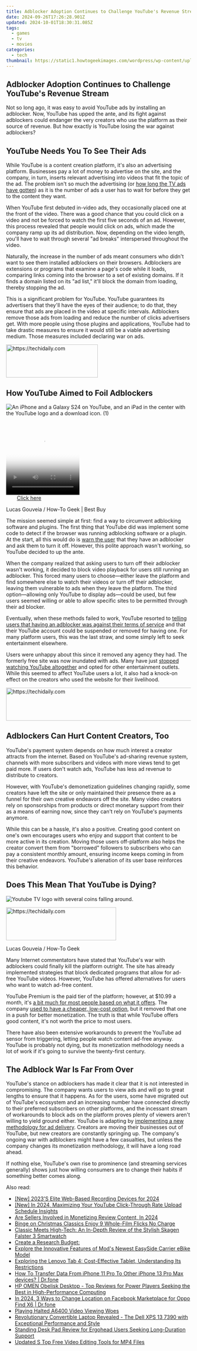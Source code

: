 ```yaml
---
title: Adblocker Adoption Continues to Challenge YouTube's Revenue Stream
date: 2024-09-26T17:26:28.901Z
updated: 2024-10-01T18:30:31.085Z
tags:
  - games
  - tv
  - movies
categories:
  - tech
thumbnail: https://static1.howtogeekimages.com/wordpress/wp-content/uploads/2024/08/an-icon-of-a-warrior-with-a-sword-coming-out-of-an-ad-block-fighting-against-the-youtube-logo-which-has-several-cracks-1.jpg
---
```


## Adblocker Adoption Continues to Challenge YouTube's Revenue Stream

Not so long ago, it was easy to avoid YouTube ads by installing an adblocker. Now, YouTube has upped the ante, and its fight against adblockers could endanger the very creators who use the platform as their source of revenue. But how exactly is YouTube losing the war against adblockers?

##  YouTube Needs You To See Their Ads

 While YouTube is a content creation platform, it's also an advertising platform. Businesses pay a lot of money to advertise on the site, and the company, in turn, inserts relevant advertising into videos that fit the topic of the ad. The problem isn't so much the advertising (or [how long the TV ads have gotten](https://youtube-videos.techidaily.com/swift-switcheroo-rearranging-yt-lists-in-a-minute/)) as it is the number of ads a user has to wait for before they get to the content they want.

 When YouTube first debuted in-video ads, they occasionally placed one at the front of the video. There was a good chance that you could click on a video and not be forced to watch the first five seconds of an ad. However, this process revealed that people would click on ads, which made the company ramp up its ad distribution. Now, depending on the video length, you'll have to wait through several "ad breaks" interspersed throughout the video.

 Naturally, the increase in the number of ads meant consumers who didn't want to see them installed adblockers on their browsers. Adblockers are extensions or programs that examine a page's code while it loads, comparing links coming into the browser to a set of existing domains. If it finds a domain listed on its "ad list," it'll block the domain from loading, thereby stopping the ad.

 This is a significant problem for YouTube. YouTube guarantees its advertisers that they'll have the eyes of their audience; to do that, they ensure that ads are placed in the video at specific intervals. Adblockers remove those ads from loading and reduce the number of clicks advertisers get. With more people using those plugins and applications, YouTube had to take drastic measures to ensure it would still be a viable advertising medium. Those measures included declaring war on ads.

<!-- affiliate ads begin -->
<a href="https://bluettius.sjv.io/c/5597632/2139108/17108" target="_top" id="2139108">
  <img src="//a.impactradius-go.com/display-ad/17108-2139108" border="0" alt="https://techidaily.com" width="250" height="90"/>
</a>
<img height="0" width="0" src="https://bluettius.sjv.io/i/5597632/2139108/17108" style="position:absolute;visibility:hidden;" border="0" />
<!-- affiliate ads end -->

##  How YouTube Aimed to Foil Adblockers

![An iPhone and a Galaxy S24 on YouTube, and an iPad in the center with the YouTube logo and a download icon. (1)](https://static1.howtogeekimages.com/wordpress/wp-content/uploads/2024/07/an-iphone-and-a-galaxy-s24-on-youtube-and-an-ipad-in-the-center-with-the-youtube-logo-and-a-download-icon-1.jpg) 

<!-- affiliate ads begin -->
<span id="1743243">
					<video width="200" height="200" style="cursor:pointer"
           poster="//a.impactradius-go.com/display-clicktoplayimage/1743243.png"
           onclick="if(!this.playClicked){this.play();this.setAttribute('controls',true);this.playClicked=true;}">
	   <source src="//a.impactradius-go.com/display-ad/19272-1743243">
	   <img src="//a.impactradius-go.com/display-clicktoplayimage/1743243.png" style="border: none; height: 100%; width: 100%; object-fit: contain">
	</video>
	<div style="width:125px;text-align:center"><a href="javascript:window.open(decodeURIComponent('https%3A%2F%2Faligracehair.sjv.io%2Fc%2F5597632%2F1743243%2F19272'), '_blank');void(0);">Click here</a></div>
</span>
<img height="0" width="0" src="https://imp.pxf.io/i/5597632/1743243/19272" style="position:absolute;visibility:hidden;" border="0" />
<!-- affiliate ads end -->

Lucas Gouveia / How-To Geek | Best Buy

 The mission seemed simple at first: find a way to circumvent adblocking software and plugins. The first thing that YouTube did was implement some code to detect if the browser was running adblocking software or a plugin. At the start, all this would do is [warn the user](https://www.forbes.com/sites/petersuciu/2023/10/17/youtubes-anti-adblock-feature-frustrates-users/) that they have an adblocker and ask them to turn it off. However, this polite approach wasn't working, so YouTube decided to up the ante.

 When the company realized that asking users to turn off their adblocker wasn't working, it decided to block video playback for users still running an adblocker. This forced many users to choose—either leave the platform and find somewhere else to watch their videos or turn off their adblocker, leaving them vulnerable to ads when they leave the platform. The third option—allowing only YouTube to display ads—could be used, but few users seemed willing or able to allow specific sites to be permitted through their ad blocker.

 Eventually, when these methods failed to work, YouTube resorted to [telling users that having an adblocker was against their terms of service](https://support.google.com/youtube/answer/14129599) and that their YouTube account could be suspended or removed for having one. For many platform users, this was the last straw, and some simply left to seek entertainment elsewhere.

 Users were unhappy about this since it removed any agency they had. The formerly free site was now inundated with ads. Many have just [stopped watching YouTube altogether](https://youtube-data.techidaily.com/-cutting-edge-apps-top-10-for-editing-youtube-shorts/) and opted for other entertainment outlets. While this seemed to affect YouTube users a lot, it also had a knock-on effect on the creators who used the website for their livelihood.

<!-- affiliate ads begin -->
<a href="https://wigfever.sjv.io/c/5597632/2014854/22899" target="_top" id="2014854">
  <img src="//a.impactradius-go.com/display-ad/22899-2014854" border="0" alt="https://techidaily.com" width="728" height="90"/>
</a>
<img height="0" width="0" src="https://wigfever.sjv.io/i/5597632/2014854/22899" style="position:absolute;visibility:hidden;" border="0" />
<!-- affiliate ads end -->

##  Adblockers Can Hurt Content Creators, Too

 YouTube's payment system depends on how much interest a creator attracts from the internet. Based on YouTube's ad-sharing revenue system, channels with more subscribers and videos with more views tend to get paid more. If users don't watch ads, YouTube has less ad revenue to distribute to creators.

 However, with YouTube's demonetization guidelines changing rapidly, some creators have left the site or only maintained their presence there as a funnel for their own creative endeavors off the site. Many video creators rely on sponsorships from products or direct monetary support from their as a means of earning now, since they can't rely on YouTube's payments anymore.

 While this can be a hassle, it's also a positive. Creating good content on one's own encourages users who enjoy and support that content to be more active in its creation. Moving those users off-platform also helps the creator convert them from "borrowed" followers to subscribers who can pay a consistent monthly amount, ensuring income keeps coming in from their creative endeavors. YouTube's alienation of its user base reinforces this behavior.

##  Does This Mean That YouTube is Dying?

![Youtube TV logo with several coins falling around.](https://static1.howtogeekimages.com/wordpress/wp-content/uploads/2024/06/youtube-tv-logo-with-several-coins-falling-around.jpg) 

<!-- affiliate ads begin -->
<a href="https://aligracehair.sjv.io/c/5597632/1934183/19272" target="_top" id="1934183">
  <img src="//a.impactradius-go.com/display-ad/19272-1934183" border="0" alt="https://techidaily.com" width="300" height="90"/>
</a>
<img height="0" width="0" src="https://aligracehair.sjv.io/i/5597632/1934183/19272" style="position:absolute;visibility:hidden;" border="0" />
<!-- affiliate ads end -->

Lucas Gouveia / How-To Geek

 Many Internet commentators have stated that YouTube's war with adblockers could finally kill the platform outright. The site has already implemented strategies that block dedicated programs that allow for ad-free YouTube videos. However, YouTube has offered alternatives for users who want to watch ad-free content.

 YouTube Premium is the paid tier of the platform; however, at $10.99 a month, it's [a bit much for most people based on what it offers](https://driver-download.techidaily.com/step-by-step-tutorial-for-seamless-update-of-windows-scansnap-ix500-printer-drivers/). The company [used to have a cheaper, low-cost option](https://facebook-video-share.techidaily.com/updated-2024-approved-effortlessly-replay-videos-on-iphone/), but it removed that one in a push for better monetization. The truth is that while YouTube offers good content, it's not worth the price to most users.

 There have also been extensive workarounds to prevent the YouTube ad sensor from triggering, letting people watch content ad-free anyway. YouTube is probably not dying, but its monetization methodology needs a lot of work if it's going to survive the twenty-first century.

##  The Adblock War Is Far From Over

 YouTube's stance on adblockers has made it clear that it is not interested in compromising. The company wants users to view ads and will go to great lengths to ensure that it happens. As for the users, some have migrated out of YouTube's ecosystem and an increasing number have connected directly to their preferred subscribers on other platforms, and the incessant stream of workarounds to block ads on the platform proves plenty of viewers aren't willing to yield ground either. YouTube is adapting by [implementing a new methodology for ad delivery](https://youtube-web.techidaily.com/-inspiration-free-soundtracks-to-enhance-projects/). Creators are moving their businesses out of YouTube, but new creators are constantly springing up. The company's ongoing war with adblockers might have a few casualties, but unless the company changes its monetization methodology, it will have a long road ahead.

 If nothing else, YouTube's own rise to prominence (and streaming services generally) shows just how willing consumers are to change their habits if something better comes along.

<ins class="adsbygoogle"
     style="display:block"
     data-ad-format="autorelaxed"
     data-ad-client="ca-pub-7571918770474297"
     data-ad-slot="1223367746"></ins>

<ins class="adsbygoogle"
     style="display:block"
     data-ad-client="ca-pub-7571918770474297"
     data-ad-slot="8358498916"
     data-ad-format="auto"
     data-full-width-responsive="true"></ins>

<span class="atpl-alsoreadstyle">Also read:</span>
<div><ul>
<li><a href="https://on-screen-recording.techidaily.com/new-2023s-elite-web-based-recording-devices-for-2024/"><u>[New] 2023'S Elite Web-Based Recording Devices for 2024</u></a></li>
<li><a href="https://youtube-tips.techidaily.com/n-2024-maximizing-your-youtube-click-through-rate-upload-schedule-insights/"><u>[New] In 2024, Maximizing Your YouTube Click-Through Rate Upload Schedule Insights</u></a></li>
<li><a href="https://extra-information.techidaily.com/are-sellers-involved-in-monetizing-review-content-in-2024/"><u>Are Sellers Involved in Monetizing Review Content, In 2024</u></a></li>
<li><a href="https://youtube-tips.techidaily.com/-on-christmas-classics-enjoy-9-whole-film-flicks-no-charge/"><u>Binge on Christmas Classics Enjoy 9 Whole-Film Flicks No Charge</u></a></li>
<li><a href="https://buynow-help.techidaily.com/classic-meets-high-tech-an-in-depth-review-of-the-stylish-skagen-falster-3-smartwatch/"><u>Classic Meets High-Tech: An In-Depth Review of the Stylish Skagen Falster 3 Smartwatch</u></a></li>
<li><a href="https://buynow-help.techidaily.com/create-a-research-budget/"><u>Create a Research Budget:</u></a></li>
<li><a href="https://buynow-help.techidaily.com/explore-the-innovative-features-of-mods-newest-easyside-carrier-ebike-model/"><u>Explore the Innovative Features of Mod's Newest EasySide Carrier eBike Model</u></a></li>
<li><a href="https://buynow-help.techidaily.com/exploring-the-lenovo-tab-4-cost-effective-tablet-understanding-its-restrictions/"><u>Exploring the Lenovo Tab 4: Cost-Effective Tablet, Understanding Its Restrictions</u></a></li>
<li><a href="https://blog-min.techidaily.com/how-to-transfer-data-from-iphone-11-pro-to-other-iphone-13-pro-max-devices-drfone-by-drfone-transfer-data-from-ios-transfer-data-from-ios/"><u>How To Transfer Data From iPhone 11 Pro To Other iPhone 13 Pro Max devices? | Dr.fone</u></a></li>
<li><a href="https://buynow-help.techidaily.com/hp-omen-obelisk-desktop-top-reviews-for-power-players-seeking-the-best-in-high-performance-computing/"><u>HP OMEN Obelisk Desktop - Top Reviews for Power Players Seeking the Best in High-Performance Computing</u></a></li>
<li><a href="https://fake-location.techidaily.com/in-2024-3-ways-to-change-location-on-facebook-marketplace-for-oppo-find-x6-drfone-by-drfone-virtual-android/"><u>In 2024, 3 Ways to Change Location on Facebook Marketplace for Oppo Find X6 | Dr.fone</u></a></li>
<li><a href="https://fox-friendly.techidaily.com/playing-halted-a6400-video-viewing-woes/"><u>Playing Halted A6400 Video Viewing Woes</u></a></li>
<li><a href="https://buynow-help.techidaily.com/revolutionary-convertible-laptop-revealed-the-dell-xps-13-7390-with-exceptional-performance-and-style/"><u>Revolutionary Convertible Laptop Revealed - The Dell XPS 13 7390 with Exceptional Performance and Style</u></a></li>
<li><a href="https://buynow-help.techidaily.com/standing-desk-pad-review-for-ergohead-users-seeking-long-duration-support/"><u>Standing Desk Pad Review for Ergohead Users Seeking Long-Duration Support</u></a></li>
<li><a href="https://video-creation-software.techidaily.com/updated-s-top-free-video-editing-tools-for-mp4-files/"><u>Updated S Top Free Video Editing Tools for MP4 Files</u></a></li>
</ul></div>

